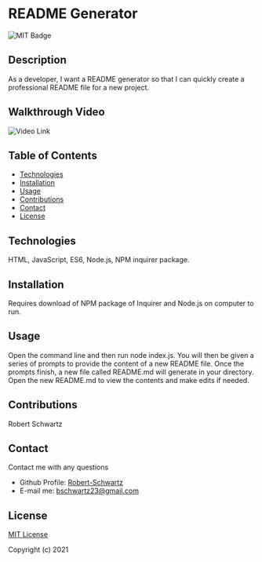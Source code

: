
# README Generator

![MIT Badge](https://img.shields.io/badge/License-MIT-brightgreen)

## Description
As a developer, I want a README generator so that I can quickly create a professional README file for a new project.

## Walkthrough Video
![Video Link](https://drive.google.com/file/d/1N7Ivn6xS20DU1Ppt0MiGNQnNG8MniGua/view)

## Table of Contents
- [Technologies](#Technologies)
- [Installation](#Installation)
- [Usage](#usage)
- [Contributions](#Contributions)
- [Contact](#Contact)
- [License](#license)

## Technologies
HTML, JavaScript, ES6, Node.js, NPM inquirer package.

## Installation
Requires download of NPM package of Inquirer and Node.js on computer to run.

## Usage
Open the command line and then run node index.js.  You will then be given a series of prompts to provide the content of a new README file.  Once the prompts finish, a new file called README.md will generate in your directory.  Open the new README.md to view the contents and make edits if needed.

## Contributions
Robert Schwartz

## Contact
Contact me with any questions
- Github Profile: [Robert-Schwartz](https://github.com/Robert-Schwartz/)
- E-mail me: bschwartz23@gmail.com

## License
[MIT License](https://opensource.org/licenses/MIT)

Copyright (c) 2021
